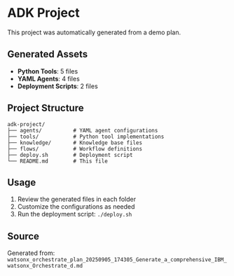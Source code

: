 # ADK Project

This project was automatically generated from a demo plan.

## Generated Assets

- **Python Tools**: 5 files
- **YAML Agents**: 4 files
- **Deployment Scripts**: 2 files

## Project Structure

```
adk-project/
├── agents/          # YAML agent configurations
├── tools/           # Python tool implementations
├── knowledge/       # Knowledge base files
├── flows/           # Workflow definitions
├── deploy.sh        # Deployment script
└── README.md        # This file
```

## Usage

1. Review the generated files in each folder
2. Customize the configurations as needed
3. Run the deployment script: `./deploy.sh`

## Source

Generated from: `watsonx_orchestrate_plan_20250905_174305_Generate_a_comprehensive_IBM_watsonx_Orchestrate_d.md`
